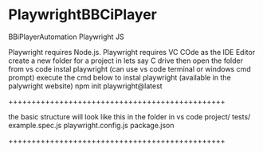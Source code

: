 # PlaywrightBBCiPlayer
BBiPlayerAutomation Playwright JS

Playwright requires Node.js.
Playwright requires VC COde as the IDE Editor
create a new folder for a project in lets say C drive
then open the folder from vs code
instal playwright (can use vs code terminal or windows cmd prompt)
execute the cmd below to instal playwright (available in the palywright website)
npm init playwright@latest

+++++++++++++++++++++++++++++++++++++++++++++++

the basic structure will look like this in the folder in vs code 
project/
  tests/
    example.spec.js
  playwright.config.js
  package.json
  
 +++++++++++++++++++++++++++++++++++++++++++++++
